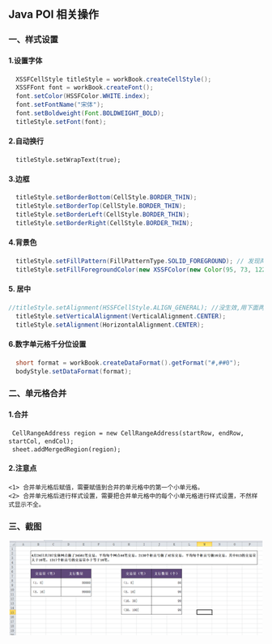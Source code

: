 ## Java POI 相关操作

### 一、样式设置

#### 1.设置字体

```java
  XSSFCellStyle titleStyle = workBook.createCellStyle();
  XSSFFont font = workBook.createFont();
  font.setColor(HSSFColor.WHITE.index); 
  font.setFontName("宋体");
  font.setBoldweight(Font.BOLDWEIGHT_BOLD);
  titleStyle.setFont(font);  
```

#### 2.自动换行

```
  titleStyle.setWrapText(true); 
```

#### 3.边框

```java
  titleStyle.setBorderBottom(CellStyle.BORDER_THIN);
  titleStyle.setBorderTop(CellStyle.BORDER_THIN);
  titleStyle.setBorderLeft(CellStyle.BORDER_THIN);
  titleStyle.setBorderRight(CellStyle.BORDER_THIN);
```

#### 4.背景色

```java
  titleStyle.setFillPattern(FillPatternType.SOLID_FOREGROUND); // 发现两行结合，自定义的颜色才生效
  titleStyle.setFillForegroundColor(new XSSFColor(new Color(95, 73, 122)));

```

#### 5. 居中

```java
//titleStyle.setAlignment(HSSFCellStyle.ALIGN_GENERAL); //没生效,用下面两行替换
  titleStyle.setVerticalAlignment(VerticalAlignment.CENTER);
  titleStyle.setAlignment(HorizontalAlignment.CENTER);
```

####  6.数字单元格千分位设置

```java
  short format = workBook.createDataFormat().getFormat("#,##0");
  bodyStyle.setDataFormat(format);

```

### 二、单元格合并

#### 1.合并

```
 CellRangeAddress region = new CellRangeAddress(startRow, endRow, startCol, endCol);
 sheet.addMergedRegion(region);		
```

#### 2.注意点

```
<1> 合并单元格后赋值，需要赋值到合并的单元格中的第一个小单元格。
<2> 合并单元格后进行样式设置，需要把合并单元格中的每个小单元格进行样式设置，不然样式显示不全。
```



### 三、截图

<div align="center"> <img src="./pic/data.png" width="500"/> </div><br>

















